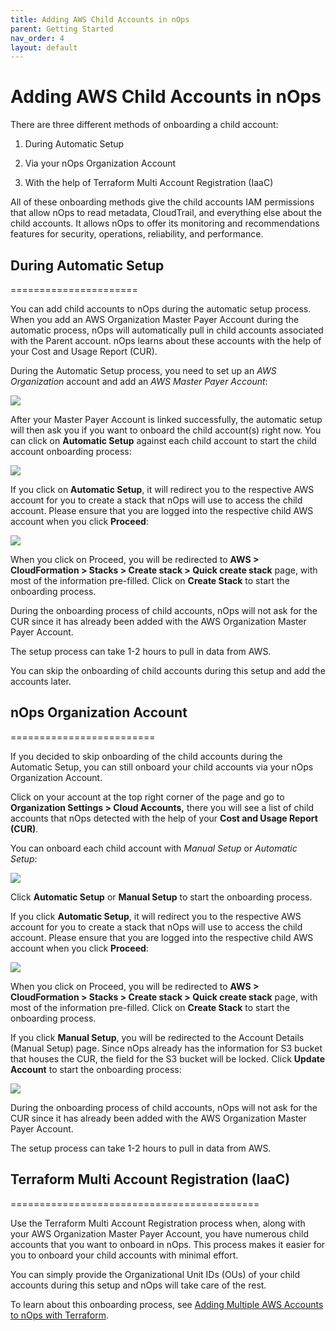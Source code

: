 ```yaml
---
title: Adding AWS Child Accounts in nOps
parent: Getting Started
nav_order: 4
layout: default
---
```


# Adding AWS Child Accounts in nOps #

There are three different methods of onboarding a child account:

1.  During Automatic Setup
    
2.  Via your nOps Organization Account
    
3.  With the help of Terraform Multi Account Registration (IaaC)
    

All of these onboarding methods give the child accounts IAM permissions that allow nOps to read metadata, CloudTrail, and everything else about the child accounts. It allows nOps to offer its monitoring and recommendations features for security, operations, reliability, and performance.

## During Automatic Setup ##
======================

You can add child accounts to nOps during the automatic setup process. When you add an AWS Organization Master Payer Account during the automatic process, nOps will automatically pull in child accounts associated with the Parent account. nOps learns about these accounts with the help of your Cost and Usage Report (CUR).

During the Automatic Setup process, you need to set up an _AWS Organization_ account and add an _AWS Master Payer Account_:

[![](https://nops-b92747f563e0.intercom-attachments-7.com/i/o/573895415/6410f127c02f91318f5a9eb2/Z1FGFEHzggKPQ70kgi-1EkFjqUQ2nUEXuF0wl6JHYY-tvthgE5URCXE2Zr5ZDA_P-kDaDMdmIKpsu-9sftk6UIgh0bceM_DTs0-k10oLcV94i-cqeCtXXBfTp9bNa2wqaoMJBNrxyZAEIFaRGCQucnk_jT8cjakdj81MY55LRjC3ON9i00oB2abtWQ)](https://nops-b92747f563e0.intercom-attachments-7.com/i/o/573895415/6410f127c02f91318f5a9eb2/Z1FGFEHzggKPQ70kgi-1EkFjqUQ2nUEXuF0wl6JHYY-tvthgE5URCXE2Zr5ZDA_P-kDaDMdmIKpsu-9sftk6UIgh0bceM_DTs0-k10oLcV94i-cqeCtXXBfTp9bNa2wqaoMJBNrxyZAEIFaRGCQucnk_jT8cjakdj81MY55LRjC3ON9i00oB2abtWQ)

After your Master Payer Account is linked successfully, the automatic setup will then ask you if you want to onboard the child account(s) right now. You can click on **Automatic Setup** against each child account to start the child account onboarding process:

[![](https://nops-b92747f563e0.intercom-attachments-7.com/i/o/573895421/6b38f2a10add4fec4849bd46/AlFSJ0hHSz_EU95l430iWQe66rJhNSJvhTNKi48aVRYr9_7kECYghkrJf0t51B-wLcEuqx6qnVD3dxjryVIPOCuxMt85GqW8aW-VG2X4ocNEctXzZ5yI7Bmvvo83llaSlHPeanAgx4K-K-kfNVmryoV34pHt5EuhZel61E3UaYYdkvrkj6P07-LRAA)](https://nops-b92747f563e0.intercom-attachments-7.com/i/o/573895421/6b38f2a10add4fec4849bd46/AlFSJ0hHSz_EU95l430iWQe66rJhNSJvhTNKi48aVRYr9_7kECYghkrJf0t51B-wLcEuqx6qnVD3dxjryVIPOCuxMt85GqW8aW-VG2X4ocNEctXzZ5yI7Bmvvo83llaSlHPeanAgx4K-K-kfNVmryoV34pHt5EuhZel61E3UaYYdkvrkj6P07-LRAA)

If you click on **Automatic Setup**, it will redirect you to the respective AWS account for you to create a stack that nOps will use to access the child account. Please ensure that you are logged into the respective child AWS account when you click **Proceed**:

[![](https://nops-b92747f563e0.intercom-attachments-7.com/i/o/573895430/776063b618014caf5bfe21b5/2jGHW-fmRiQRRBcuxCuLrSU4WowFJFJdi5VuBFrOFycH8jZEAZHLrGuKUodWaLYDevMkW-xc9zEr0JadV1cmYoJLadY4DH7RS1_iXBzc-3JMQqOq98y7B0ajQjVdDvml6s_UQnEAONZ68SDGIVNuBHST-5gFanLlHH07rsbHBTZU2nvhOUv7wW_0sg)](https://nops-b92747f563e0.intercom-attachments-7.com/i/o/573895430/776063b618014caf5bfe21b5/2jGHW-fmRiQRRBcuxCuLrSU4WowFJFJdi5VuBFrOFycH8jZEAZHLrGuKUodWaLYDevMkW-xc9zEr0JadV1cmYoJLadY4DH7RS1_iXBzc-3JMQqOq98y7B0ajQjVdDvml6s_UQnEAONZ68SDGIVNuBHST-5gFanLlHH07rsbHBTZU2nvhOUv7wW_0sg)

When you click on Proceed, you will be redirected to **AWS > CloudFormation > Stacks > Create stack > Quick create stack** page, with most of the information pre-filled. Click on **Create Stack** to start the onboarding process.

During the onboarding process of child accounts, nOps will not ask for the CUR since it has already been added with the AWS Organization Master Payer Account.

The setup process can take 1-2 hours to pull in data from AWS.

You can skip the onboarding of child accounts during this setup and add the accounts later.

## nOps Organization Account ##
=========================

If you decided to skip onboarding of the child accounts during the Automatic Setup, you can still onboard your child accounts via your nOps Organization Account.

Click on your account at the top right corner of the page and go to **Organization Settings > Cloud Accounts,** there you will see a list of child accounts that nOps detected with the help of your **Cost and Usage Report (CUR)**.

You can onboard each child account with _Manual Setup_ or _Automatic Setup_:

[![](https://nops-b92747f563e0.intercom-attachments-7.com/i/o/573895434/415d028eb6048e5ce4dbbb1a/S-mHUrSyb3iNocAvz4FOUeEBl1YvJ6F07ia1ev28JE24APzFRTybgbiWJiZDhCriH99WPnDGB5mwTOSkIMh5N75MW28UkBIeRMU0ssh3qGheTnl-79JGUYNQFjBohFNzMEw4tFEglzL17DF4zle75f_pIMvtBsu1c1sJFbQhpCtZSejD2w_fhyDOhg)](https://nops-b92747f563e0.intercom-attachments-7.com/i/o/573895434/415d028eb6048e5ce4dbbb1a/S-mHUrSyb3iNocAvz4FOUeEBl1YvJ6F07ia1ev28JE24APzFRTybgbiWJiZDhCriH99WPnDGB5mwTOSkIMh5N75MW28UkBIeRMU0ssh3qGheTnl-79JGUYNQFjBohFNzMEw4tFEglzL17DF4zle75f_pIMvtBsu1c1sJFbQhpCtZSejD2w_fhyDOhg)

Click **Automatic Setup** or **Manual Setup** to start the onboarding process.

If you click **Automatic Setup**, it will redirect you to the respective AWS account for you to create a stack that nOps will use to access the child account. Please ensure that you are logged into the respective child AWS account when you click **Proceed**:

[![](https://nops-b92747f563e0.intercom-attachments-7.com/i/o/573895438/d9896d61a7d56dfed7d67cda/2jGHW-fmRiQRRBcuxCuLrSU4WowFJFJdi5VuBFrOFycH8jZEAZHLrGuKUodWaLYDevMkW-xc9zEr0JadV1cmYoJLadY4DH7RS1_iXBzc-3JMQqOq98y7B0ajQjVdDvml6s_UQnEAONZ68SDGIVNuBHST-5gFanLlHH07rsbHBTZU2nvhOUv7wW_0sg)](https://nops-b92747f563e0.intercom-attachments-7.com/i/o/573895438/d9896d61a7d56dfed7d67cda/2jGHW-fmRiQRRBcuxCuLrSU4WowFJFJdi5VuBFrOFycH8jZEAZHLrGuKUodWaLYDevMkW-xc9zEr0JadV1cmYoJLadY4DH7RS1_iXBzc-3JMQqOq98y7B0ajQjVdDvml6s_UQnEAONZ68SDGIVNuBHST-5gFanLlHH07rsbHBTZU2nvhOUv7wW_0sg)

When you click on Proceed, you will be redirected to **AWS > CloudFormation > Stacks > Create stack > Quick create stack** page, with most of the information pre-filled. Click on **Create Stack** to start the onboarding process.

If you click **Manual Setup**, you will be redirected to the Account Details (Manual Setup) page. Since nOps already has the information for S3 bucket that houses the CUR, the field for the S3 bucket will be locked. Click **Update Account** to start the onboarding process:

[![](https://nops-b92747f563e0.intercom-attachments-7.com/i/o/573895442/8d8b0d88c95bd1302e210570/VjC5oLeLLTCOzlaSMOgbFtMYpnBj26O5kEK71-byzEY-ft8zGezFC62ojLM29ZyxD3GLz9YPR5lIt7QegL2JjDifeOmDxJ_sE2j8_tIgSEAXWXpLF7-PcFhw3nJE97fvuFVpYMx7WqNpP8rSpNgZ3UIEBhlk4GRsD0toe5EnOw9LM7e7bh5GvkXYRw)](https://nops-b92747f563e0.intercom-attachments-7.com/i/o/573895442/8d8b0d88c95bd1302e210570/VjC5oLeLLTCOzlaSMOgbFtMYpnBj26O5kEK71-byzEY-ft8zGezFC62ojLM29ZyxD3GLz9YPR5lIt7QegL2JjDifeOmDxJ_sE2j8_tIgSEAXWXpLF7-PcFhw3nJE97fvuFVpYMx7WqNpP8rSpNgZ3UIEBhlk4GRsD0toe5EnOw9LM7e7bh5GvkXYRw)

During the onboarding process of child accounts, nOps will not ask for the CUR since it has already been added with the AWS Organization Master Payer Account.

The setup process can take 1-2 hours to pull in data from AWS.

## Terraform Multi Account Registration (IaaC) ##
===========================================

Use the Terraform Multi Account Registration process when, along with your AWS Organization Master Payer Account, you have numerous child accounts that you want to onboard in nOps. This process makes it easier for you to onboard your child accounts with minimal effort.

You can simply provide the Organizational Unit IDs (OUs) of your child accounts during this setup and nOps will take care of the rest.

To learn about this onboarding process, see [Adding Multiple AWS Accounts to nOps with Terraform](adding-aws-accounts-to-nops-with-terraform.md).